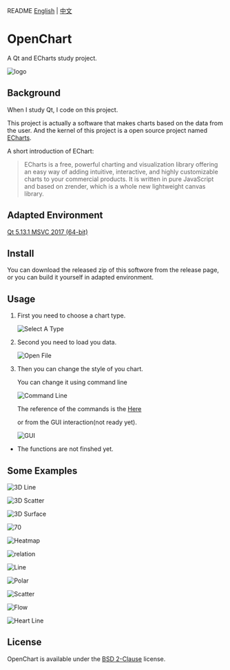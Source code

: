 
README [English](https://github.com/Leonezz/OpenChart/blob/master/README.md) | [中文](https://github.com/Leonezz/OpenChart/blob/master/README.zh-CN.md)

# OpenChart

A Qt and ECharts study project.

![logo](https://raw.githubusercontent.com/Leonezz/OpenChart/master/Resources/icon/main-128.ico)  



## Background

When I study Qt, I code on this project.

This project is actually a software that makes charts based on the data from the user. And the kernel of this project is a open source project named [ECharts](https://github.com/apache/incubator-echarts).

A short introduction of EChart:

>    ECharts is a free, powerful charting and visualization library offering an easy way of adding intuitive, interactive, and highly customizable charts to your commercial products. It is written in pure JavaScript and based on zrender,  which is a whole new lightweight canvas library.

## Adapted Environment

[Qt 5.13.1 MSVC 2017 (64-bit)](https://www.qt.io/cn)

## Install 

You can download the released zip of this softwore from the release page, or you can build it yourself in  adapted environment.

## Usage

1. First you need to choose a chart type.
   
   ![Select A Type](https://raw.githubusercontent.com/Leonezz/OpenChart/master/ExampleImg/selectAType.png)  

2. Second you need to load you data.

   ![Open File](https://raw.githubusercontent.com/Leonezz/OpenChart/master/ExampleImg/openFile.png)

3. Then you can change the style of you chart.

    You can change it using command line 

    ![Command Line](https://raw.githubusercontent.com/Leonezz/OpenChart/master/ExampleImg/commandLine.png)

    The reference of the commands is the [Here](https://echarts.apache.org/zh/option.html#title)

    or from the GUI interaction(not ready yet).

    ![GUI](https://raw.githubusercontent.com/Leonezz/OpenChart/master/ExampleImg/GUI.png)
   

- The functions are not finshed yet.
  

## Some Examples

![3D Line](https://raw.githubusercontent.com/Leonezz/OpenChart/master/ExampleImg/3D%20Line.png)

![3D Scatter](https://raw.githubusercontent.com/Leonezz/OpenChart/master/ExampleImg/3D%20Scatter.png)

![3D Surface](https://raw.githubusercontent.com/Leonezz/OpenChart/master/ExampleImg/3D%20Surface.png)

![70](https://raw.githubusercontent.com/Leonezz/OpenChart/master/ExampleImg/GUI.png)

![Heatmap](https://raw.githubusercontent.com/Leonezz/OpenChart/master/ExampleImg/HeatMap%20Example.png)

![relation](https://raw.githubusercontent.com/Leonezz/OpenChart/master/ExampleImg/Les%20Misera1bles.png)

![Line](https://raw.githubusercontent.com/Leonezz/OpenChart/master/ExampleImg/Line.png)

![Polar](https://raw.githubusercontent.com/Leonezz/OpenChart/master/ExampleImg/Polor.png)

![Scatter](https://raw.githubusercontent.com/Leonezz/OpenChart/master/ExampleImg/Scatter%20Exaple.png)

![Flow](https://raw.githubusercontent.com/Leonezz/OpenChart/master/ExampleImg/flow.png)

![Heart Line](https://raw.githubusercontent.com/Leonezz/OpenChart/master/ExampleImg/heartLine.png)

## License

OpenChart is available under the [BSD 2-Clause](https://github.com/Leonezz/OpenChart/blob/master/LICENSE) license.



